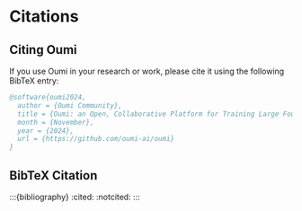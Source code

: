 # Citations

## Citing Oumi

If you use Oumi in your research or work, please cite it using the following BibTeX entry:

```bibtex
@software{oumi2024,
  author = {Oumi Community},
  title = {Oumi: an Open, Collaborative Platform for Training Large Foundation Models},
  month = {November},
  year = {2024},
  url = {https://github.com/oumi-ai/oumi}
}
```

## BibTeX Citation

:::{bibliography}
:cited:
:notcited:
:::
